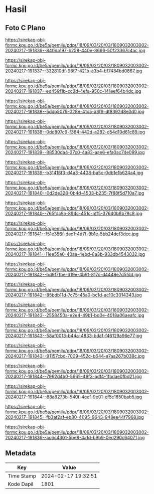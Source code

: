 # Hasil

## Foto C Plano

https://sirekap-obj-formc.kpu.go.id/be5a/pemilu/pdpr/18/09/03/20/03/1809032003002-20240217-191836--840da197-b258-440e-8666-50f23367c4ac.jpg

https://sirekap-obj-formc.kpu.go.id/be5a/pemilu/pdpr/18/09/03/20/03/1809032003002-20240217-191837--332810df-96f7-421b-a3b4-bf7484bd0867.jpg

https://sirekap-obj-formc.kpu.go.id/be5a/pemilu/pdpr/18/09/03/20/03/1809032003002-20240217-191837--ed459f1b-cc2d-4efa-950c-141eef64b4dc.jpg

https://sirekap-obj-formc.kpu.go.id/be5a/pemilu/pdpr/18/09/03/20/03/1809032003002-20240217-191838--5ddb5079-028e-41c5-a3f9-df8392d8e0d0.jpg

https://sirekap-obj-formc.kpu.go.id/be5a/pemilu/pdpr/18/09/03/20/03/1809032003002-20240217-191838--0dd897c9-f364-442d-a282-d54d10d61c89.jpg

https://sirekap-obj-formc.kpu.go.id/be5a/pemilu/pdpr/18/09/03/20/03/1809032003002-20240217-191839--88530da4-27c0-4a83-aae6-efa0ac74e089.jpg

https://sirekap-obj-formc.kpu.go.id/be5a/pemilu/pdpr/18/09/03/20/03/1809032003002-20240217-191839--b31418f3-d4a3-4408-ba5c-0db1e1b624a4.jpg

https://sirekap-obj-formc.kpu.go.id/be5a/pemilu/pdpr/18/09/03/20/03/1809032003002-20240217-191840--0d2de328-0b4d-4533-b235-7f88f5d710a7.jpg

https://sirekap-obj-formc.kpu.go.id/be5a/pemilu/pdpr/18/09/03/20/03/1809032003002-20240217-191840--765fda9a-894c-451c-aff5-37640b8b78c8.jpg

https://sirekap-obj-formc.kpu.go.id/be5a/pemilu/pdpr/18/09/03/20/03/1809032003002-20240217-191841--f51e356f-dac1-4d7f-9b1e-5bb24def3dcc.jpg

https://sirekap-obj-formc.kpu.go.id/be5a/pemilu/pdpr/18/09/03/20/03/1809032003002-20240217-191841--11ee55a0-40aa-4ebd-8a3b-933db4543032.jpg

https://sirekap-obj-formc.kpu.go.id/be5a/pemilu/pdpr/18/09/03/20/03/1809032003002-20240217-191842--bd9f7fbe-d19e-4b9f-817c-d4448e7d5fdd.jpg

https://sirekap-obj-formc.kpu.go.id/be5a/pemilu/pdpr/18/09/03/20/03/1809032003002-20240217-191842--85bdb11d-7c75-45a0-bc1d-ac10c3014343.jpg

https://sirekap-obj-formc.kpu.go.id/be5a/pemilu/pdpr/18/09/03/20/03/1809032003002-20240217-191843--2558450a-e2e4-49b1-bd0e-4018a06aeafc.jpg

https://sirekap-obj-formc.kpu.go.id/be5a/pemilu/pdpr/18/09/03/20/03/1809032003002-20240217-191843--58af0013-b44a-4833-bda1-f46129a96e77.jpg

https://sirekap-obj-formc.kpu.go.id/be5a/pemilu/pdpr/18/09/03/20/03/1809032003002-20240217-191843--91157cbd-7009-452c-b644-a7aa267b038c.jpg

https://sirekap-obj-formc.kpu.go.id/be5a/pemilu/pdpr/18/09/03/20/03/1809032003002-20240217-191844--7962d4b0-5665-48f3-adf4-1fbdae0fbd21.jpg

https://sirekap-obj-formc.kpu.go.id/be5a/pemilu/pdpr/18/09/03/20/03/1809032003002-20240217-191844--88a8273b-540f-4eef-9e01-ef5c1650bab5.jpg

https://sirekap-obj-formc.kpu.go.id/be5a/pemilu/pdpr/18/09/03/20/03/1809032003002-20240217-191845--fb3af2af-eb80-4095-9643-948ee44f7968.jpg

https://sirekap-obj-formc.kpu.go.id/be5a/pemilu/pdpr/18/09/03/20/03/1809032003002-20240217-191836--ac6c4301-5be8-4a1d-b9b9-0ed290c64071.jpg


## Metadata

| Key        | Value               |
| ---------- | ------------------- |
| Time Stamp | 2024-02-17 19:32:51 |
| Kode Dapil | 1801                |



